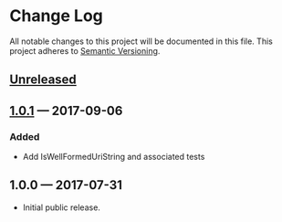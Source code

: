 # Change Log

All notable changes to this project will be documented in this file.
This project adheres to [Semantic Versioning](http://semver.org/).

## [Unreleased][unreleased]

## [1.0.1] — 2017-09-06

### Added

- Add IsWellFormedUriString and associated tests

## 1.0.0 — 2017-07-31

- Initial public release.

[unreleased]: https://github.com/EnableSoftware/Enable.Common.Argument/compare/v1.0.1...HEAD
[1.0.1]: https://github.com/EnableSoftware/Enable.Common.Argument/compare/v1.0.0...v1.0.1
